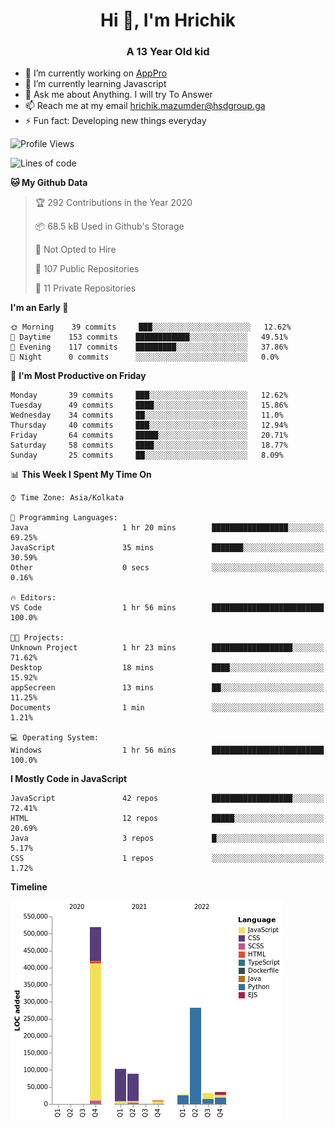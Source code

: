 <h1 align="center">Hi 👋, I'm Hrichik</h1>
<h3 align="center">A 13 Year Old kid</h3>


- 🔭 I’m currently working on [AppPro](https://apppro.in)
- 🌱 I’m currently learning Javascript
- 💬 Ask me about Anything. I will try To Answer
- 📫 Reach me at my email hrichik.mazumder@hsdgroup.ga
- ⚡ Fun fact: Developing new things everyday

<!--START_SECTION:waka-->
![Profile Views](http://img.shields.io/badge/Profile%20Views-32-blue)

![Lines of code](https://img.shields.io/badge/From%20Hello%20World%20I%27ve%20Written-4.7%20million%20lines%20of%20code-blue)

**🐱 My Github Data** 

> 🏆 292 Contributions in the Year 2020
 > 
> 📦 68.5 kB Used in Github's Storage 
 > 
> 🚫 Not Opted to Hire
 > 
> 📜 107 Public Repositories
 > 
> 🔑 11 Private Repositories 

**I'm an Early 🐤** 

```text
🌞 Morning    39 commits     ███░░░░░░░░░░░░░░░░░░░░░░   12.62% 
🌆 Daytime    153 commits    ████████████░░░░░░░░░░░░░   49.51% 
🌃 Evening    117 commits    █████████░░░░░░░░░░░░░░░░   37.86% 
🌙 Night      0 commits      ░░░░░░░░░░░░░░░░░░░░░░░░░   0.0%

```
📅 **I'm Most Productive on Friday** 

```text
Monday       39 commits     ███░░░░░░░░░░░░░░░░░░░░░░   12.62% 
Tuesday      49 commits     ████░░░░░░░░░░░░░░░░░░░░░   15.86% 
Wednesday    34 commits     ██░░░░░░░░░░░░░░░░░░░░░░░   11.0% 
Thursday     40 commits     ███░░░░░░░░░░░░░░░░░░░░░░   12.94% 
Friday       64 commits     █████░░░░░░░░░░░░░░░░░░░░   20.71% 
Saturday     58 commits     ████░░░░░░░░░░░░░░░░░░░░░   18.77% 
Sunday       25 commits     ██░░░░░░░░░░░░░░░░░░░░░░░   8.09%

```


📊 **This Week I Spent My Time On** 

```text
⌚︎ Time Zone: Asia/Kolkata

💬 Programming Languages: 
Java                     1 hr 20 mins        █████████████████░░░░░░░░   69.25% 
JavaScript               35 mins             ███████░░░░░░░░░░░░░░░░░░   30.59% 
Other                    0 secs              ░░░░░░░░░░░░░░░░░░░░░░░░░   0.16%

🔥 Editors: 
VS Code                  1 hr 56 mins        █████████████████████████   100.0%

🐱‍💻 Projects: 
Unknown Project          1 hr 23 mins        ██████████████████░░░░░░░   71.62% 
Desktop                  18 mins             ████░░░░░░░░░░░░░░░░░░░░░   15.92% 
appSecreen               13 mins             ██░░░░░░░░░░░░░░░░░░░░░░░   11.25% 
Documents                1 min               ░░░░░░░░░░░░░░░░░░░░░░░░░   1.21%

💻 Operating System: 
Windows                  1 hr 56 mins        █████████████████████████   100.0%

```

**I Mostly Code in JavaScript** 

```text
JavaScript               42 repos            ██████████████████░░░░░░░   72.41% 
HTML                     12 repos            █████░░░░░░░░░░░░░░░░░░░░   20.69% 
Java                     3 repos             █░░░░░░░░░░░░░░░░░░░░░░░░   5.17% 
CSS                      1 repos             ░░░░░░░░░░░░░░░░░░░░░░░░░   1.72%

```


**Timeline**

![Chart not found](https://github.com/hrichiksite/hrichiksite/blob/master/charts/bar_graph.png) 


<!--END_SECTION:waka-->
